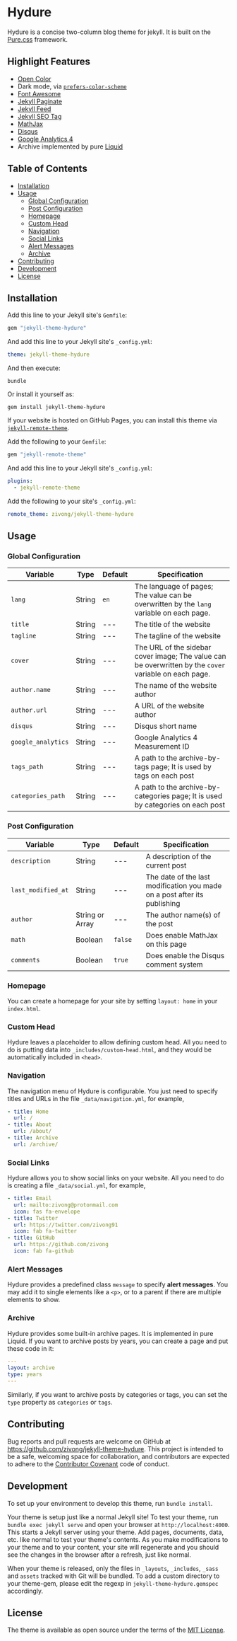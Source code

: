# Hydure <!-- omit in toc -->

Hydure is a concise two-column blog theme for jekyll. It is built on the [Pure.css](https://github.com/pure-css/pure) framework.

## Highlight Features <!-- omit in toc -->

- [Open Color](https://github.com/yeun/open-color)
- Dark mode, via [`prefers-color-scheme`](https://developer.mozilla.org/en-US/docs/Web/CSS/@media/prefers-color-scheme)
- [Font Awesome](https://fontawesome.com/)
- [Jekyll Paginate](https://github.com/jekyll/jekyll-paginate)
- [Jekyll Feed](https://github.com/jekyll/jekyll-feed/)
- [Jekyll SEO Tag](https://github.com/jekyll/jekyll-seo-tag/)
- [MathJax](https://www.mathjax.org/)
- [Disqus](https://disqus.com/)
- [Google Analytics 4](https://support.google.com/analytics/answer/10089681?hl=en)
- Archive implemented by pure [Liquid](https://shopify.github.io/liquid/)

## Table of Contents <!-- omit in toc -->

- [Installation](#installation)
- [Usage](#usage)
  - [Global Configuration](#global-configuration)
  - [Post Configuration](#post-configuration)
  - [Homepage](#homepage)
  - [Custom Head](#custom-head)
  - [Navigation](#navigation)
  - [Social Links](#social-links)
  - [Alert Messages](#alert-messages)
  - [Archive](#archive)
- [Contributing](#contributing)
- [Development](#development)
- [License](#license)

## Installation

Add this line to your Jekyll site's `Gemfile`:

```ruby
gem "jekyll-theme-hydure"
```

And add this line to your Jekyll site's `_config.yml`:

```yaml
theme: jekyll-theme-hydure
```

And then execute:

```shell
bundle
```

Or install it yourself as:

```shell
gem install jekyll-theme-hydure
```

If your website is hosted on GitHub Pages, you can install this theme via [`jekyll-remote-theme`](https://github.com/benbalter/jekyll-remote-theme).

Add the following to your `Gemfile`:

```ruby
gem "jekyll-remote-theme"
```

And add this line to your Jekyll site's `_config.yml`:

```yml
plugins:
  - jekyll-remote-theme
```

Add the following to your site's `_config.yml`:

```yml
remote_theme: zivong/jekyll-theme-hydure
```

## Usage

### Global Configuration

| Variable | Type | Default | Specification |
| -------- | ---- | ------- | ------------- |
| `lang` | String | `en` | The language of pages; The value can be overwritten by the `lang` variable on each page. |
| `title` | String | --- | The title of the website |
| `tagline` | String | --- | The tagline of the website |
| `cover` | String | --- | The URL of the sidebar cover image; The value can be overwritten by the `cover` variable on each page. |
| `author.name` | String | --- | The name of the website author |
| `author.url` | String | --- | A URL of the website author |
| `disqus` | String | --- | Disqus short name |
| `google_analytics` | String | --- | Google Analytics 4 Measurement ID |
| `tags_path` | String | --- | A path to the archive-by-tags page; It is used by tags on each post |
| `categories_path` | String | --- | A path to the archive-by-categories page; It is used by categories on each post |

### Post Configuration

| Variable | Type | Default | Specification |
| -------- | ---- | ------- | ------------- |
| `description` | String | --- | A description of the current post |
| `last_modified_at` | String | --- | The date of the last modification you made on a post after its publishing |
| `author` | String or Array | --- | The author name(s) of the post |
| `math` | Boolean | `false` | Does enable MathJax on this page |
| `comments` | Boolean | `true` | Does enable the Disqus comment system |

### Homepage

You can create a homepage for your site by setting `layout: home` in your `index.html`.

### Custom Head

Hydure leaves a placeholder to allow defining custom head. All you need to do is putting data into `_includes/custom-head.html`, and they would be automatically included in `<head>`.

### Navigation

The navigation menu of Hydure is configurable. You just need to specify titles and URLs in the file `_data/navigation.yml`, for example,

```yml
- title: Home
  url: /
- title: About
  url: /about/
- title: Archive
  url: /archive/
```

### Social Links

Hydure allows you to show social links on your website. All you need to do is creating a file `_data/social.yml`, for example,

```yml
- title: Email
  url: mailto:zivong@protonmail.com
  icon: fas fa-envelope
- title: Twitter
  url: https://twitter.com/zivong91
  icon: fab fa-twitter
- title: GitHub
  url: https://github.com/zivong
  icon: fab fa-github
```

### Alert Messages

Hydure provides a predefined class `message` to specify **alert messages**. You may add it to single elements like a `<p>`, or to a parent if there are multiple elements to show.

### Archive

Hydure provides some built-in archive pages. It is implemented in pure Liquid. If you want to archive posts by years, you can create a page and put these code in it:

```yml
---
layout: archive
type: years
---
```

Similarly, if you want to archive posts by categories or tags, you can set the `type` property as `categories` or `tags`.

## Contributing

Bug reports and pull requests are welcome on GitHub at https://github.com/zivong/jekyll-theme-hydure. This project is intended to be a safe, welcoming space for collaboration, and contributors are expected to adhere to the [Contributor Covenant](http://contributor-covenant.org) code of conduct.

## Development

To set up your environment to develop this theme, run `bundle install`.

Your theme is setup just like a normal Jekyll site! To test your theme, run `bundle exec jekyll serve` and open your browser at `http://localhost:4000`. This starts a Jekyll server using your theme. Add pages, documents, data, etc. like normal to test your theme's contents. As you make modifications to your theme and to your content, your site will regenerate and you should see the changes in the browser after a refresh, just like normal.

When your theme is released, only the files in `_layouts`, `_includes`, `_sass` and `assets` tracked with Git will be bundled.
To add a custom directory to your theme-gem, please edit the regexp in `jekyll-theme-hydure.gemspec` accordingly.

## License

The theme is available as open source under the terms of the [MIT License](https://opensource.org/licenses/MIT).
